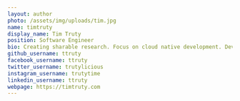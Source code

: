 ```yaml
---
layout: author
photo: /assets/img/uploads/tim.jpg
name: timtruty
display_name: Tim Truty
position: Software Engineer
bio: Creating sharable research. Focus on cloud native development. Developing solutions to connect people with devices.
github_username: ttruty
facebook_username: ttruty
twitter_username: trutylicious
instagram_username: trutytime
linkedin_username: ttruty
webpage: https://timtruty.com
---
```


